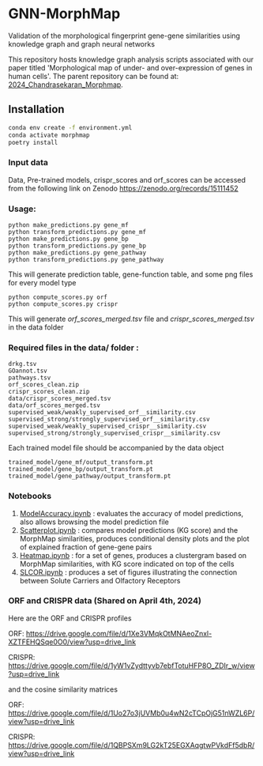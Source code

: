 # GNN-MorphMap
Validation of the morphological fingerprint gene-gene similarities using knowledge graph and graph neural networks

This repository hosts knowledge graph analysis scripts associated with our paper titled 'Morphological map of under- and over-expression of genes in human cells'. 
The parent repository can be found at: [2024_Chandrasekaran_Morphmap](https://github.com/jump-cellpainting/2024_Chandrasekaran_Morphmap).

## Installation

```bash
conda env create -f environment.yml
conda activate morphmap
poetry install
```

### Input data
Data, Pre-trained models, crispr_scores and orf_scores can be accessed from the following link on Zenodo
https://zenodo.org/records/15111452

### Usage:
	python make_predictions.py gene_mf
	python transform_predictions.py gene_mf
	python make_predictions.py gene_bp
	python transform_predictions.py gene_bp
	python make_predictions.py gene_pathway
	python transform_predictions.py gene_pathway

This will generate prediction table, gene-function table, and some png files for every model type

	python compute_scores.py orf
	python compute_scores.py crispr
	
This will generate *orf_scores_merged.tsv* file and *crispr_scores_merged.tsv* in the data folder

### Required files in the data/ folder : 

	drkg.tsv
	GOannot.tsv
	pathways.tsv
	orf_scores_clean.zip
	crispr_scores_clean.zip
	data/crispr_scores_merged.tsv
	data/orf_scores_merged.tsv
	supervised_weak/weakly_supervised_orf__similarity.csv
	supervised_strong/strongly_supervised_orf__similarity.csv
	supervised_weak/weakly_supervised_crispr__similarity.csv
	supervised_strong/strongly_supervised_crispr__similarity.csv

Each trained model file should be accompanied by the data object
	
	trained_model/gene_mf/output_transform.pt
	trained_model/gene_bp/output_transform.pt
	trained_model/gene_pathway/output_transform.pt

### Notebooks

1. [ModelAccuracy.ipynb](ModelAccuracy.ipynb) : evaluates the accuracy of model predictions, also allows browsing the model prediction file
2. [Scatterplot.ipynb](Scatterplot.ipynb) : compares model predictions (KG score) and the MorphMap similarities, produces conditional density plots and the plot of explained fraction of gene-gene pairs
3. [Heatmap.ipynb](Heatmap.ipynb) : for a set of genes, produces a clustergram based on MorphMap similarities, with KG score indicated on top of the cells
4. [SLCOR.ipynb](SLCOR.ipynb) : produces a set of figures illustrating the connection between Solute Carriers and Olfactory Receptors

### ORF and CRISPR data (Shared on April 4th, 2024)

Here are the ORF and CRISPR profiles

ORF: https://drive.google.com/file/d/1Xe3VMqkOtMNAeoZnxl-XZTFEHQSqe0O0/view?usp=drive_link

CRISPR: https://drive.google.com/file/d/1yW1vZydttyvb7ebfTotuHFP8O_ZDIr_w/view?usp=drive_link 

 and the cosine similarity matrices

ORF: https://drive.google.com/file/d/1Uo27o3jUVMb0u4wN2cTCpOjG51nWZL6P/view?usp=drive_link

CRISPR: https://drive.google.com/file/d/1QBPSXm9LG2kT25EGXAqgtwPVkdFf5dbR/view?usp=drive_link





